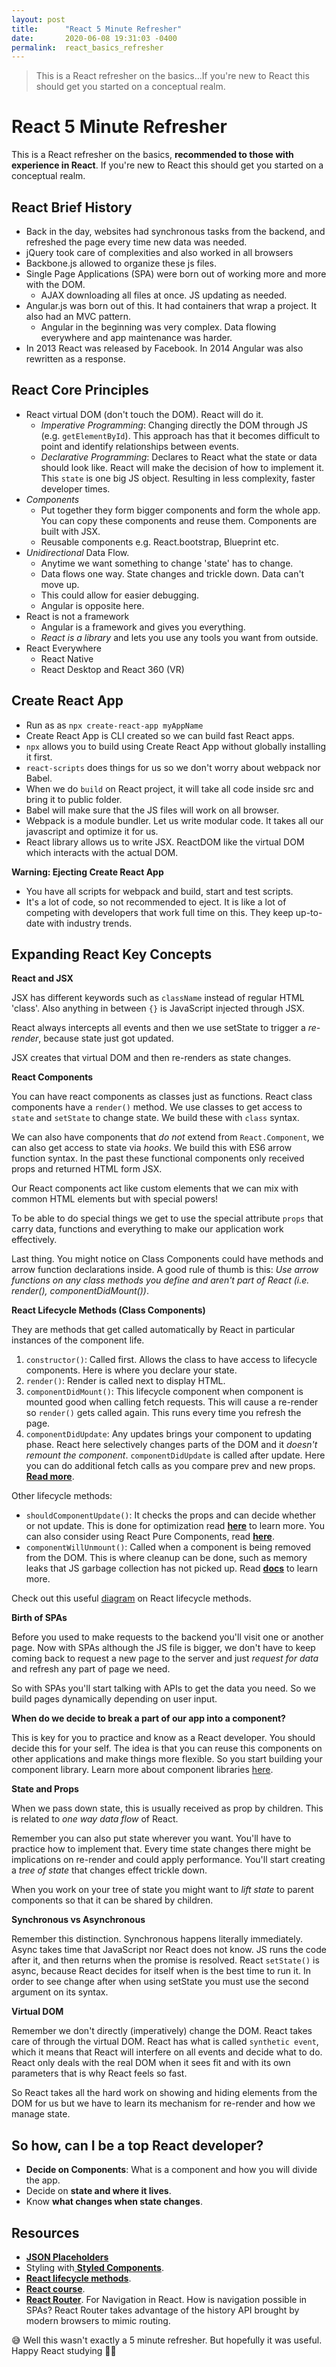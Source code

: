 ```yaml
---
layout: post
title:      "React 5 Minute Refresher"
date:       2020-06-08 19:31:03 -0400
permalink:  react_basics_refresher
---
```


> This is a React refresher on the basics...If you're new to React this should get you started on a conceptual realm. 

# React 5 Minute Refresher

This is a React refresher on the basics, **recommended to those with experience in React**. If you're new to React this should get you started on a conceptual realm. 

## React Brief History

- Back in the day, websites had synchronous tasks from the backend, and refreshed the page every time new data was needed.
- jQuery took care of complexities and also worked in all browsers
- Backbone.js allowed to organize these js files.
- Single Page Applications (SPA) were born out of working more and more with the DOM.
  - AJAX downloading all files at once. JS updating as needed.
- Angular.js was born out of this. It had containers that wrap a project. It also had an MVC pattern.
    - Angular in the beginning was very complex. Data flowing everywhere and app maintenance was harder.
- In 2013 React was released by Facebook. In 2014 Angular was also rewritten as a response.

## React Core Principles

-  React virtual DOM (don't touch the DOM). React will do it. 
   - *Imperative Programming*: Changing directly the DOM through JS (e.g. `getElementById`). This approach has that it becomes difficult to point and identify relationships between events.
   - *Declarative Programming*: Declares to React what the state or data should look like. React will make the decision of how to implement it. This `state` is one big JS object. Resulting in less complexity, faster developer times. 
- *Components* 
  - Put together they form bigger components and form the whole app. You can copy these components and reuse them. Components are built with JSX.
  - Reusable components e.g. React.bootstrap, Blueprint etc.
- *Unidirectional* Data Flow.
  - Anytime we want something to change 'state' has to change.
  - Data flows one way. State changes and trickle down. Data can't move up.
  - This could allow for easier debugging.
  - Angular is opposite here.
- React is not a framework
  - Angular is a framework and gives you everything. 
  - *React is a library* and lets you use any tools you want from outside.
- React Everywhere
  - React Native
  - React Desktop and React 360 (VR)

## Create React App

- Run as as `npx create-react-app myAppName`
- Create React App is CLI created so we can build fast React apps.
- `npx` allows you to build using Create React App without globally installing it first.
- `react-scripts` does things for us so we don't worry about webpack nor Babel. 
- When we do `build` on React project, it will take all code inside src and bring it to public folder.
- Babel will make sure that the JS files will work on all browser.
- Webpack is a module bundler. Let us write modular code. It takes all our javascript and optimize it for us.
- React library allows us to write JSX. ReactDOM like the virtual DOM which interacts with the actual DOM.

**Warning: Ejecting Create React App**

- You have all scripts for webpack and build, start and test scripts.
- It's a lot of code, so not recommended to eject. It is like a lot of competing with developers that work full time on this. They keep up-to-date with industry trends.

## Expanding React Key Concepts

**React and JSX**

JSX has different keywords such as `className` instead of regular HTML 'class'. Also anything in between `{}` is JavaScript injected through JSX.

React always intercepts all events and then we use setState to trigger a *re-render*, because state just got updated. 

JSX creates that virtual DOM and then re-renders as state changes.

**React Components**

You can have react components as classes just as functions. React class components have a `render()` method. We use classes to get access to `state` and `setState` to change state. We build these with `class` syntax.

We can also have components that *do not* extend from `React.Component`, we can also get access to state via *hooks*. We build this with ES6 arrow function syntax. In the past these functional components only received props and returned HTML form JSX.

Our React components act like custom elements that we can mix with common HTML elements but with special powers! 

To be able to do special things we get to use the special attribute `props` that carry data, functions and everything to make our application work effectively.

Last thing. You might notice on Class Components could have methods and arrow function declarations inside. A good rule of thumb is this: *Use arrow functions on any class methods you define and aren't part of React (i.e. render(), componentDidMount())*.

**React Lifecycle Methods (Class Components)**

They are methods that get called automatically by React in particular instances of the component life.

1. `constructor()`: Called first. Allows the class to have access to lifecycle components. Here is where you declare your state.
2. `render()`: Render is called next to display HTML.
3. `componentDidMount()`: This lifecycle component when component is mounted good when calling fetch requests. This will cause a re-render so `render()` gets called again. This runs every time you refresh the page.
4. `componentDidUpdate`: Any updates brings your component to updating phase. React here selectively changes parts of the DOM and it *doesn't remount the component*. `componentDidUpdate` is called after update. Here you can do additional fetch calls as you compare prev and new props. [**Read more**](https://reactjs.org/docs/react-component.html#componentdidupdate).

Other lifecycle methods:

- `shouldComponentUpdate()`: It checks the props and can decide whether or not update. This is done for optimization read [**here**](https://reactjs.org/docs/react-component.html#shouldcomponentupdate) to learn more. You can also consider using React Pure Components, read [**here**](https://reactjs.org/docs/react-api.html#reactpurecomponent).
- `componentWillUnmount()`: Called when a component is being removed from the DOM. This is where cleanup can be done, such as memory leaks that JS garbage collection has not picked up. Read [**docs**](https://reactjs.org/docs/react-component.html#componentwillunmount) to learn more.

Check out this useful [diagram](https://projects.wojtekmaj.pl/react-lifecycle-methods-diagram/) on React lifecycle methods.


**Birth of SPAs**

Before you used to make requests to the backend you'll visit one or another page. Now with SPAs although the JS file is bigger, we don't have to keep coming back to request a new page to the server and just *request for data* and refresh any part of page we need. 

So with SPAs you'll start talking with APIs to get the data you need. So we build pages dynamically depending on user input.

**When do we decide to break a part of our app into a component?**

This is key for you to practice and know as a React developer. You should decide this for your self. The idea is that you can reuse this components on other applications and make things more flexible. So you start building your component library. Learn more about component libraries [here](http://fbohz.com/component_library_storybook). 

**State and Props**

When we pass down state, this is usually received as prop by children. This is related to *one way data flow* of React. 

Remember you can also put state wherever you want. You'll have to practice how to implement that. Every time state changes there might be implications on re-render and could apply performance. You'll start creating a *tree of state* that changes effect trickle down.

When you work on your tree of state you might want to *lift state* to parent components so that it can be shared by children. 

**Synchronous vs Asynchronous**

Remember this distinction. Synchronous happens literally immediately. Async takes time that JavaScript nor React does not know. JS runs the code after it, and then returns when the promise is resolved. React `setState()` is async, because React decides for itself when is the best time to run it. In order to see change after when using setState you must use the second argument on its syntax.

**Virtual DOM**

Remember we don't directly (imperatively) change the DOM. React takes care of through the virtual DOM. React has what is called `synthetic event`, which it means that React will interfere on all events and decide what to do. React only deals with the real DOM when it sees fit and with its own parameters that is why React feels so fast. 

So React takes all the hard work on showing and hiding elements from the DOM for us but we have to learn its mechanism for re-render and how we manage state. 


## So how, can I be a top React developer?

- **Decide on Components**: What is a component and how you will divide the app.
- Decide on **state and where it lives**.
- Know **what changes when state changes**.

## Resources

- [**JSON Placeholders**](https://jsonplaceholder.typicode.com/)
- Styling with[ **Styled Components**](https://www.youtube.com/watch?v=feYJ5D7VknE&feature=emb_title).
- [**React lifecycle methods**](https://projects.wojtekmaj.pl/react-lifecycle-methods-diagram/).
- [**React course**](https://www.udemy.com/course/complete-react-developer-zero-to-mastery/).
- [**React Router**](https://reacttraining.com/react-router/web/guides/quick-start). For Navigation in React. How is navigation possible in SPAs? React Router takes advantage of the history API brought by modern browsers to mimic routing.

😅 Well this wasn't exactly a 5 minute refresher. But hopefully it was useful. Happy React studying 🙌🏼